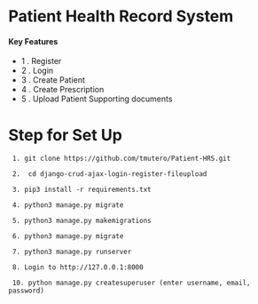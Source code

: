 # Patient Health Record System

#### Key Features
- 1 . Register
- 2 . Login
- 3 . Create Patient
- 4 . Create Prescription
- 5 . Upload Patient Supporting documents

# Step for Set Up


``` 
 1. git clone https://github.com/tmutero/Patient-HRS.git

 2.  cd django-crud-ajax-login-register-fileupload

 3. pip3 install -r requirements.txt

 4. python3 manage.py migrate

 5. python3 manage.py makemigrations

 6. python3 manage.py migrate

 7. python3 manage.py runserver

 8. Login to http://127.0.0.1:8000

 10. python manage.py createsuperuser (enter username, email, password)

```


